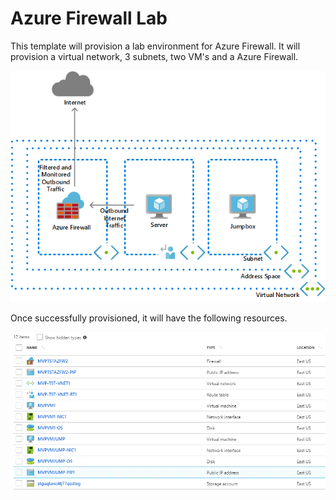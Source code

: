 # Azure Firewall Lab 

This template will provision a lab environment for Azure Firewall. It will provision a virtual network, 3 subnets, two VM's and a Azure Firewall. 

![architecture](images/AzureFirewallArchitecture.png "Azure Firewall Architecture")

Once successfully provisioned, it will have the following resources. 

![resourceslist](images/ResourcesList.png "Resources List")